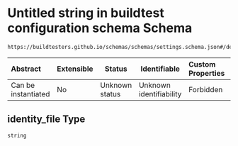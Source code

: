 # Untitled string in buildtest configuration schema Schema

```txt
https://buildtesters.github.io/schemas/schemas/settings.schema.json#/definitions/ssh/properties/identity_file
```




| Abstract            | Extensible | Status         | Identifiable            | Custom Properties | Additional Properties | Access Restrictions | Defined In                                                                   |
| :------------------ | ---------- | -------------- | ----------------------- | :---------------- | --------------------- | ------------------- | ---------------------------------------------------------------------------- |
| Can be instantiated | No         | Unknown status | Unknown identifiability | Forbidden         | Allowed               | none                | [settings.schema.json\*](../out/settings.schema.json "open original schema") |

## identity_file Type

`string`
